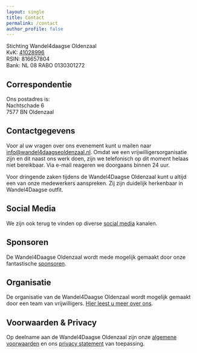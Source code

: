 ```yaml
---
layout: single
title: Contact
permalink: /contact
author_profile: false
---
```


Stichting Wandel4daagse Oldenzaal  
KvK: [41028996](https://www.kvk.nl/orderstraat/bedrijf-kiezen/?orig=#!shop?&q=41028996&start=0&prefproduct=&prefpayment=)  
RSIN: 816657804  
Bank: NL 08 RABO 0130301272  

## Correspondentie

Ons postadres is:  
Nachtschade 6  
7577 BN Oldenzaal  

## Contactgegevens

Voor al uw vragen over ons evenement kunt u mailen naar [info@wandel4daagseoldenzaal.nl](mailto:info@wandel4daagseoldenzaal.nl). Omdat we een vrijwilligersorganisatie zijn en dit naast ons werk doen, zijn we telefonisch op dit moment helaas niet bereikbaar. Via e-mail reageren we doorgaans binnen 24 uur. 

Voor dringende zaken tijdens de Wandel4Daagse Oldenzaal kunt u altijd een van onze medewerkers aanspreken. Zij zijn duidelijk herkenbaar in Wandel4Daagse outfit.    

## Social Media

We zijn ook terug te vinden op diverse [social media](/socials) kanalen.  

## Sponsoren

De Wandel4Daagse Oldenzaal wordt mede mogelijk gemaakt door onze fantastische [sponsoren](/sponsoren).  

## Organisatie

De organisatie van de Wandel4Daagse Oldenzaal wordt mogelijk gemaakt door een team van vrijwilligers. [Hier leest u meer over ons](/organisatie).

## Voorwaarden & Privacy

Op deelname aan de Wandel4Daagse Oldenzaal zijn onze [algemene voorwaarden](/voorwaarden) en ons [privacy statement](/privacy) van toepassing.  